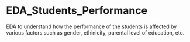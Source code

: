 # EDA_Students_Performance
EDA to understand how the performance of the students is affected by various factors such as gender, ethinicity, parental level of education, etc.
